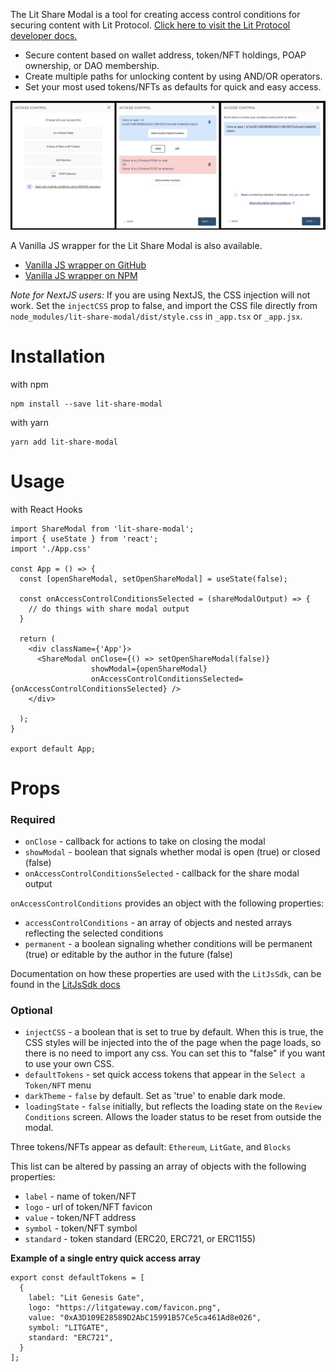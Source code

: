 The Lit Share Modal is a tool for creating access control conditions for securing content with Lit Protocol.
[Click here to visit the Lit Protocol developer docs.](https://developer.litprotocol.com/docs/intro/)

- Secure content based on wallet address, token/NFT holdings, POAP ownership, or DAO membership.
- Create multiple paths for unlocking content by using AND/OR operators.
- Set your most used tokens/NFTs as defaults for quick and easy access.

![Lit Share Modal](./assets/sharemodal.jpg)

A Vanilla JS wrapper for the Lit Share Modal is also available.

- [Vanilla JS wrapper on GitHub](https://github.com/LIT-Protocol/lit-share-modal-v2-vanilla-js)
- [Vanilla JS wrapper on NPM](https://www.npmjs.com/package/lit-share-modal-v2-vanilla-js)

*Note for NextJS users:* If you are using NextJS, the CSS injection will not work.  Set the `injectCSS` prop to false, and
import the CSS file directly from `node_modules/lit-share-modal/dist/style.css` in `_app.tsx` or `_app.jsx`.

# Installation

with npm

```
npm install --save lit-share-modal
```

with yarn

```
yarn add lit-share-modal
```

# Usage

with React Hooks

```
import ShareModal from 'lit-share-modal';
import { useState } from 'react';
import './App.css'

const App = () => {
  const [openShareModal, setOpenShareModal] = useState(false);

  const onAccessControlConditionsSelected = (shareModalOutput) => {
    // do things with share modal output
  }

  return (
    <div className={'App'}>
      <ShareModal onClose={() => setOpenShareModal(false)}
                  showModal={openShareModal}
                  onAccessControlConditionsSelected={onAccessControlConditionsSelected} />
    </div>

  );
}

export default App;

```

# Props

### Required

- `onClose` - callback for actions to take on closing the modal
- `showModal` - boolean that signals whether modal is open (true) or closed (false)
- `onAccessControlConditionsSelected` - callback for the share modal output

`onAccessControlConditions` provides an object with the following properties:

- `accessControlConditions` - an array of objects and nested arrays reflecting the selected conditions
- `permanent` - a boolean signaling whether conditions will be permanent (true) or editable by the author in the
  future (false)

Documentation on how these properties are used with the `LitJsSdk`, can be found in
the [LitJsSdk docs](https://lit-protocol.github.io/lit-js-sdk/api_docs_html/index.html#litnodeclientsavesigningcondition)

### Optional

- `injectCSS` - a boolean that is set to true by default. When this is true, the CSS styles will be injected into
  the <head> of the page when the page loads, so there is no need to import any css. You can set this to "false" if you
  want to use your own CSS.
- `defaultTokens` - set quick access tokens that appear in the `Select a Token/NFT` menu
- `darkTheme` - `false` by default. Set as 'true' to enable dark mode.
- `loadingState` - `false` initially, but reflects the loading state on the `Review Conditions` screen. Allows the loader status to be reset
from outside the modal.

Three tokens/NFTs appear as default: `Ethereum`, `LitGate`, and `Blocks`

This list can be altered by passing an array of objects with the following properties:

- `label` - name of token/NFT
- `logo` - url of token/NFT favicon
- `value` - token/NFT address
- `symbol` - token/NFT symbol
- `standard` - token standard (ERC20, ERC721, or ERC1155)

**Example of a single entry quick access array**

```
export const defaultTokens = [
  {
    label: "Lit Genesis Gate",
    logo: "https://litgateway.com/favicon.png",
    value: "0xA3D109E28589D2AbC15991B57Ce5ca461Ad8e026",
    symbol: "LITGATE",
    standard: "ERC721",
  }
];
```
